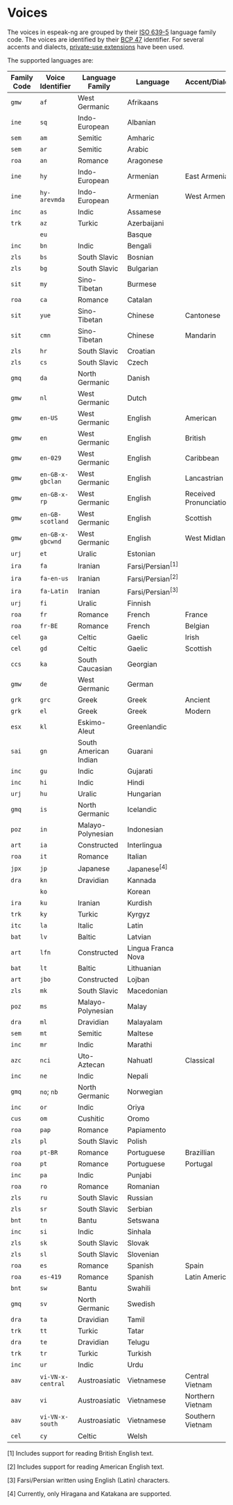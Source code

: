 # Voices

The voices in espeak-ng are grouped by their
[ISO 639-5](https://en.wikipedia.org/wiki/List_of_ISO_639-5_codes) language
family code. The voices are identified by their
[BCP 47](https://en.wikipedia.org/wiki/BCP47) identifier. For several accents
and dialects,
[private-use extensions](https://raw.githubusercontent.com/espeak-ng/bcp47-data/master/bcp47-extensions)
have been used.

The supported languages are:

| Family Code | Voice Identifier  | Language Family       | Language                    | Accent/Dialect         |
|-------------|-------------------|-----------------------|-----------------------------|------------------------|
| `gmw`       | `af`              | West Germanic         | Afrikaans                   |                        |
| `ine`       | `sq`              | Indo-European         | Albanian                    |                        |
| `sem`       | `am`              | Semitic               | Amharic                     |                        |
| `sem`       | `ar`              | Semitic               | Arabic                      |                        |
| `roa`       | `an`              | Romance               | Aragonese                   |                        |
| `ine`       | `hy`              | Indo-European         | Armenian                    | East Armenian          |
| `ine`       | `hy-arevmda`      | Indo-European         | Armenian                    | West Armenian          |
| `inc`       | `as`              | Indic                 | Assamese                    |                        |
| `trk`       | `az`              | Turkic                | Azerbaijani                 |                        |
|             | `eu`              |                       | Basque                      |                        |
| `inc`       | `bn`              | Indic                 | Bengali                     |                        |
| `zls`       | `bs`              | South Slavic          | Bosnian                     |                        |
| `zls`       | `bg`              | South Slavic          | Bulgarian                   |                        |
| `sit`       | `my`              | Sino-Tibetan          | Burmese                     |                        |
| `roa`       | `ca`              | Romance               | Catalan                     |                        |
| `sit`       | `yue`             | Sino-Tibetan          | Chinese                     | Cantonese              |
| `sit`       | `cmn`             | Sino-Tibetan          | Chinese                     | Mandarin               |
| `zls`       | `hr`              | South Slavic          | Croatian                    |                        |
| `zls`       | `cs`              | South Slavic          | Czech                       |                        |
| `gmq`       | `da`              | North Germanic        | Danish                      |                        |
| `gmw`       | `nl`              | West Germanic         | Dutch                       |                        |
| `gmw`       | `en-US`           | West Germanic         | English                     | American               |
| `gmw`       | `en`              | West Germanic         | English                     | British                |
| `gmw`       | `en-029`          | West Germanic         | English                     | Caribbean              |
| `gmw`       | `en-GB-x-gbclan`  | West Germanic         | English                     | Lancastrian            |
| `gmw`       | `en-GB-x-rp`      | West Germanic         | English                     | Received Pronunciation |
| `gmw`       | `en-GB-scotland`  | West Germanic         | English                     | Scottish               |
| `gmw`       | `en-GB-x-gbcwnd`  | West Germanic         | English                     | West Midlands          |
| `urj`       | `et`              | Uralic                | Estonian                    |                        |
| `ira`       | `fa`              | Iranian               | Farsi/Persian<sup>[1]</sup> |                        |
| `ira`       | `fa-en-us`        | Iranian               | Farsi/Persian<sup>[2]</sup> |                        |
| `ira`       | `fa-Latin`        | Iranian               | Farsi/Persian<sup>[3]</sup> |                        |
| `urj`       | `fi`              | Uralic                | Finnish                     |                        |
| `roa`       | `fr`              | Romance               | French                      | France                 |
| `roa`       | `fr-BE`           | Romance               | French                      | Belgian                |
| `cel`       | `ga`              | Celtic                | Gaelic                      | Irish                  |
| `cel`       | `gd`              | Celtic                | Gaelic                      | Scottish               |
| `ccs`       | `ka`              | South Caucasian       | Georgian                    |                        |
| `gmw`       | `de`              | West Germanic         | German                      |                        |
| `grk`       | `grc`             | Greek                 | Greek                       | Ancient                |
| `grk`       | `el`              | Greek                 | Greek                       | Modern                 |
| `esx`       | `kl`              | Eskimo-Aleut          | Greenlandic                 |                        |
| `sai`       | `gn`              | South American Indian | Guarani                     |                        |
| `inc`       | `gu`              | Indic                 | Gujarati                    |                        |
| `inc`       | `hi`              | Indic                 | Hindi                       |                        |
| `urj`       | `hu`              | Uralic                | Hungarian                   |                        |
| `gmq`       | `is`              | North Germanic        | Icelandic                   |                        |
| `poz`       | `in`              | Malayo-Polynesian     | Indonesian                  |                        |
| `art`       | `ia`              | Constructed           | Interlingua                 |                        |
| `roa`       | `it`              | Romance               | Italian                     |                        |
| `jpx`       | `jp`              | Japanese              | Japanese<sup>[4]</sup>      |                        |
| `dra`       | `kn`              | Dravidian             | Kannada                     |                        |
|             | `ko`              |                       | Korean                      |                        |
| `ira`       | `ku`              | Iranian               | Kurdish                     |                        |
| `trk`       | `ky`              | Turkic                | Kyrgyz                      |                        |
| `itc`       | `la`              | Italic                | Latin                       |                        |
| `bat`       | `lv`              | Baltic                | Latvian                     |                        |
| `art`       | `lfn`             | Constructed           | Lingua Franca Nova          |                        |
| `bat`       | `lt`              | Baltic                | Lithuanian                  |                        |
| `art`       | `jbo`             | Constructed           | Lojban                      |                        |
| `zls`       | `mk`              | South Slavic          | Macedonian                  |                        |
| `poz`       | `ms`              | Malayo-Polynesian     | Malay                       |                        |
| `dra`       | `ml`              | Dravidian             | Malayalam                   |                        |
| `sem`       | `mt`              | Semitic               | Maltese                     |                        |
| `inc`       | `mr`              | Indic                 | Marathi                     |                        |
| `azc`       | `nci`             | Uto-Aztecan           | Nahuatl                     | Classical              |
| `inc`       | `ne`              | Indic                 | Nepali                      |                        |
| `gmq`       | `no`; `nb`        | North Germanic        | Norwegian                   |                        |
| `inc`       | `or`              | Indic                 | Oriya                       |                        |
| `cus`       | `om`              | Cushitic              | Oromo                       |                        |
| `roa`       | `pap`             | Romance               | Papiamento                  |                        |
| `zls`       | `pl`              | South Slavic          | Polish                      |                        |
| `roa`       | `pt-BR`           | Romance               | Portuguese                  | Brazillian             |
| `roa`       | `pt`              | Romance               | Portuguese                  | Portugal               |
| `inc`       | `pa`              | Indic                 | Punjabi                     |                        |
| `roa`       | `ro`              | Romance               | Romanian                    |                        |
| `zls`       | `ru`              | South Slavic          | Russian                     |                        |
| `zls`       | `sr`              | South Slavic          | Serbian                     |                        |
| `bnt`       | `tn`              | Bantu                 | Setswana                    |                        |
| `inc`       | `si`              | Indic                 | Sinhala                     |                        |
| `zls`       | `sk`              | South Slavic          | Slovak                      |                        |
| `zls`       | `sl`              | South Slavic          | Slovenian                   |                        |
| `roa`       | `es`              | Romance               | Spanish                     | Spain                  |
| `roa`       | `es-419`          | Romance               | Spanish                     | Latin American         |
| `bnt`       | `sw`              | Bantu                 | Swahili                     |                        |
| `gmq`       | `sv`              | North Germanic        | Swedish                     |                        |
| `dra`       | `ta`              | Dravidian             | Tamil                       |                        |
| `trk`       | `tt`              | Turkic                | Tatar                       |                        |
| `dra`       | `te`              | Dravidian             | Telugu                      |                        |
| `trk`       | `tr`              | Turkic                | Turkish                     |                        |
| `inc`       | `ur`              | Indic                 | Urdu                        |                        |
| `aav`       | `vi-VN-x-central` | Austroasiatic         | Vietnamese                  | Central Vietnam        |
| `aav`       | `vi`              | Austroasiatic         | Vietnamese                  | Northern Vietnam       |
| `aav`       | `vi-VN-x-south`   | Austroasiatic         | Vietnamese                  | Southern Vietnam       |
| `cel`       | `cy`              | Celtic                | Welsh                       |                        |

[1] Includes support for reading British English text.

[2] Includes support for reading American English text.

[3] Farsi/Persian written using English (Latin) characters.

[4] Currently, only Hiragana and Katakana are supported.
